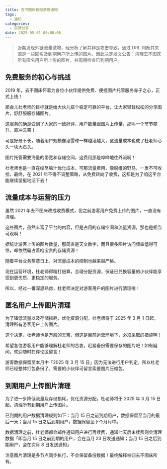 ```yaml
---
title: 去不图床数据清理通知
tags:
  - 通知
categories:
  - 资源分享
date: 2025-05-01 00:00:00
---
```


> 近期发现外链流量激增，经分析了解并非是攻击导致，通过 URL 判断其来源是一些匿名及到期用户所上传的图片。因此决定发文公告：清理去不图床所有匿名用户所上传的图片，并周期检查已到期用户。

<!-- more -->

## 免费服务的初心与挑战

2019 年，去不图床怀着为各位小伙伴提供免费、便捷图片托管服务赤子之心，正式上线！

那会儿杜老师的目标就是给大伙儿搭个稳定可靠的平台，让大家轻轻松松的分享图片，舒舒服服存储图片。

这服务的确是受到了大家的一致好评，用户数量跟图片上传量，那叫一个节节攀升，直冲云霄！

可是好景不长，随着用户规模像滚雪球一样越滚越大，这流量成本也成了杜老师心头一块大石头。

图片托管需要海量的带宽和存储空间，这费用那是哗哗地往外流啊！

杜老师也是一直在绞尽脑汁优化成本，可那流量费用，像脱缰的野马，一发不可收拾，最终，在 2021 年不得不调整策略，从免费转向了收费，这都是为了咱这平台能继续坚挺地活下去！

## 流量成本与运营的压力

虽然 2021 年去不图床改成收费模式，但之前游客用户免费上传的图片，一直没有清理。

这些图片，虽然丰富了平台的内容，但是占用的存储空间和流量资源，那也是相当可观啊！

据统计游客上传的图片数量，那简直是天文数字，而且很多图片访问频率低得可怜，却依然霸占着咱宝贵的存储资源！

随着平台业务蒸蒸日上，对流量成本的控制也越来越严格。

现在运营环境，杜老师得精打细算，合理分配资源，保证已兑换容量的小伙伴能享受到更优质、更稳定的服务。

所以，经过一番深思熟虑，杜老师决定对游客用户的图片进行清理啦！

## 匿名用户上传图片清理

为了降低流量以及存储损耗，优化资源分配，杜老师将于 2025 年 3 月 1 日起，清理所有游客用户上传图片。

这个决定，杜老师也是万般的无奈，但这是目前运营环境下，必须采取的措施啊！

希望各位游客用户能够理解杜老师的苦衷，赶紧备份需要保存的图片吧！如有疑问，欢迎随时在评论区留言！

游客数据保留至本月中「2025 年 3 月 15 日」因为无法进行用户判定，所以杜老师已经整体打包备份了，需要的小伙伴可留言索要图片压缩包。

## 到期用户上传图片清理

为了进一步降低流量及存储损耗，优化资源分配，杜老师将于 2025 年 3 月 15 日起，清理所有到期用户上传图片。

已到期的用户数据清理规则如下：当月 15 日之前到期用户，数据保留至当月的最后一天；当月 15 日之后到期用户，数据保留至下个月月中。

数据清理之前，杜老师都会邮件通知用户进行再续费，通知七天后未续费则会清理数据「即当月 15 日之前到期的用户，会在当月 23 日发送通知；当月 15 日之后到期用户，会在次月 8 日发送通知」

注意图片清理是多节点同步执行，不会保留备份数据！最终解释权归去不图床所有。